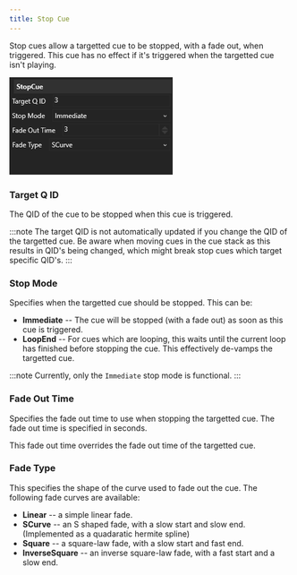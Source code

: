 ```yaml
---
title: Stop Cue
---
```


Stop cues allow a targetted cue to be stopped, with a fade out, when triggered.
This cue has no effect if it's triggered when the targetted cue isn't playing.

![Stop cue editor](../../../../assets/stop-cue.png)

### Target Q ID
The QID of the cue to be stopped when this cue is triggered.

:::note
The target QID is not automatically updated if you change the QID of the 
targetted cue. Be aware when moving cues in the cue stack as this 
results in QID's being changed, which might break stop cues which target
specific QID's.
:::

### Stop Mode
Specifies when the targetted cue should be stopped. This can be:
 - **Immediate** -- The cue will be stopped (with a fade out) as soon as 
	 				this cue is triggered.
 - **LoopEnd** -- For cues which are looping, this waits until the current 
				  loop has finished before stopping the cue. This effectively 
			      de-vamps the targetted cue.

:::note
Currently, only the `Immediate` stop mode is functional.
:::

### Fade Out Time
Specifies the fade out time to use when stopping the targetted cue. The fade 
out time is specified in seconds.

This fade out time overrides the fade out time of the targetted cue.

### Fade Type
This specifies the shape of the curve used to fade out the cue. The following
fade curves are available:
 - **Linear** -- a simple linear fade.
 - **SCurve** -- an S shaped fade, with a slow start and slow end. (Implemented as a 
                 quadaratic hermite spline)
 - **Square** -- a square-law fade, with a slow start and fast end.
 - **InverseSquare** -- an inverse square-law fade, with a fast start and a slow end.
